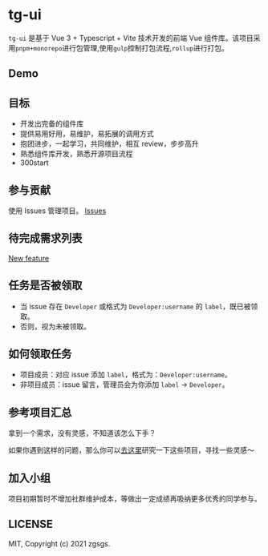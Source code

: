 # tg-ui

`tg-ui` 是基于 Vue 3 + Typescript + Vite 技术开发的前端 Vue 组件库。该项目采用`pnpm+monorepo`进行包管理,使用`gulp`控制打包流程,`rollup`进行打包。

## Demo

## 目标

- 开发出完备的组件库
- 提供易用好用，易维护，易拓展的调用方式
- 抱团进步，一起学习，共同维护，相互 review，步步高升
- 熟悉组件库开发，熟悉开源项目流程
- 300start

## 参与贡献

使用 Issues 管理项目。
[Issues](https://github.com/zgsgs/tg-ui/issues)

## 待完成需求列表

[New feature](https://github.com/zgsgs/tg-ui/labels/feature)

## 任务是否被领取

- 当 issue 存在 `Developer` 或格式为 `Developer:username` 的 `label`，既已被领取。
- 否则，视为未被领取。

## 如何领取任务

- 项目成员：对应 issue 添加 `label`，格式为：`Developer:username`。
- 非项目成员：issue 留言，管理员会为你添加 `label` -> `Developer`。

## 参考项目汇总

拿到一个需求，没有灵感，不知道该怎么下手？

如果你遇到这样的问题，那么你可以[去这里](https://github.com/zgsgs/tg-ui/discussions/4)研究一下这些项目，寻找一些灵感～

## 加入小组

项目初期暂时不增加社群维护成本，等做出一定成绩再吸纳更多优秀的同学参与。

## LICENSE

MIT, Copyright (c) 2021 zgsgs.
